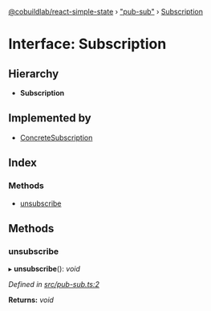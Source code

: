[@cobuildlab/react-simple-state](../README.md) › ["pub-sub"](../modules/_pub_sub_.md) › [Subscription](_pub_sub_.subscription.md)

# Interface: Subscription

## Hierarchy

* **Subscription**

## Implemented by

* [ConcreteSubscription](../classes/_pub_sub_.concretesubscription.md)

## Index

### Methods

* [unsubscribe](_pub_sub_.subscription.md#unsubscribe)

## Methods

###  unsubscribe

▸ **unsubscribe**(): *void*

*Defined in [src/pub-sub.ts:2](https://github.com/cobuildlab/react-simple-state/blob/d47d397/src/pub-sub.ts#L2)*

**Returns:** *void*
